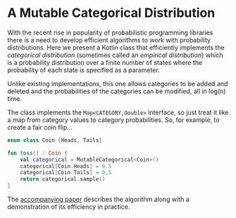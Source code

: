 # A Mutable Categorical Distribution

With the recent rise in popularity of probabilistic programming libraries there is a need to develop efficient algorithms to work with probability distributions. Here we present a Kotlin class that efficiently implements the *categorical distribution* (sometimes called an *empirical distribution*) which is a probability distribution over a finite number of states where the probability of each state is specified as a parameter.

Unlike existing implementations, this one allows categories to be added and deleted and the probabilities of the categories can be modified, all in log(n) time.

The class implements the `Map<CATEGORY,Double>` interface, so just treat it like a map from category values to category probabilities. So, for example, to create a fair coin flip...
```kotlin
enum class Coin {Heads, Tails}

fun toss() : Coin {
    val categorical = MutableCategorical<Coin>()
    categorical[Coin.Heads] = 0.5
    categorical[Coin.Tails] = 0.5
    return categorical.sample()
}
```

The [accompanying paper](./paper.pdf) describes the algorithm along with a demonstration of its efficiency in practice.